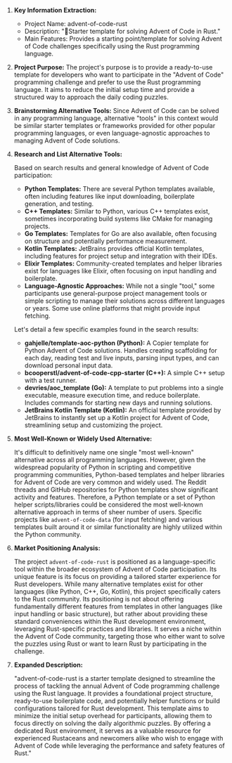 1.  **Key Information Extraction:**
    *   Project Name: advent-of-code-rust
    *   Description: "🎄Starter template for solving Advent of Code in Rust."
    *   Main Features: Provides a starting point/template for solving Advent of Code challenges specifically using the Rust programming language.

2.  **Project Purpose:**
    The project's purpose is to provide a ready-to-use template for developers who want to participate in the "Advent of Code" programming challenge and prefer to use the Rust programming language. It aims to reduce the initial setup time and provide a structured way to approach the daily coding puzzles.

3.  **Brainstorming Alternative Tools:**
    Since Advent of Code can be solved in any programming language, alternative "tools" in this context would be similar starter templates or frameworks provided for other popular programming languages, or even language-agnostic approaches to managing Advent of Code solutions.

4.  **Research and List Alternative Tools:**

    Based on search results and general knowledge of Advent of Code participation:

    *   **Python Templates:** There are several Python templates available, often including features like input downloading, boilerplate generation, and testing.
    *   **C++ Templates:** Similar to Python, various C++ templates exist, sometimes incorporating build systems like CMake for managing projects.
    *   **Go Templates:** Templates for Go are also available, often focusing on structure and potentially performance measurement.
    *   **Kotlin Templates:** JetBrains provides official Kotlin templates, including features for project setup and integration with their IDEs.
    *   **Elixir Templates:** Community-created templates and helper libraries exist for languages like Elixir, often focusing on input handling and boilerplate.
    *   **Language-Agnostic Approaches:** While not a single "tool," some participants use general-purpose project management tools or simple scripting to manage their solutions across different languages or years. Some use online platforms that might provide input fetching.

    Let's detail a few specific examples found in the search results:

    *   **gahjelle/template-aoc-python (Python):** A Copier template for Python Advent of Code solutions. Handles creating scaffolding for each day, reading test and live inputs, parsing input types, and can download personal input data.
    *   **bcooperstl/advent-of-code-cpp-starter (C++):** A simple C++ setup with a test runner.
    *   **devries/aoc_template (Go):** A template to put problems into a single executable, measure execution time, and reduce boilerplate. Includes commands for starting new days and running solutions.
    *   **JetBrains Kotlin Template (Kotlin):** An official template provided by JetBrains to instantly set up a Kotlin project for Advent of Code, streamlining setup and customizing the project.

5.  **Most Well-Known or Widely Used Alternative:**

    It's difficult to definitively name one single "most well-known" alternative across all programming languages. However, given the widespread popularity of Python in scripting and competitive programming communities, Python-based templates and helper libraries for Advent of Code are very common and widely used. The Reddit threads and GitHub repositories for Python templates show significant activity and features. Therefore, a Python template or a set of Python helper scripts/libraries could be considered the most well-known alternative approach in terms of sheer number of users. Specific projects like `advent-of-code-data` (for input fetching) and various templates built around it or similar functionality are highly utilized within the Python community.

6.  **Market Positioning Analysis:**

    The project `advent-of-code-rust` is positioned as a language-specific tool within the broader ecosystem of Advent of Code participation. Its unique feature is its focus on providing a tailored starter experience for Rust developers. While many alternative templates exist for other languages (like Python, C++, Go, Kotlin), this project specifically caters to the Rust community. Its positioning is not about offering fundamentally different features from templates in other languages (like input handling or basic structure), but rather about providing these standard conveniences within the Rust development environment, leveraging Rust-specific practices and libraries. It serves a niche within the Advent of Code community, targeting those who either want to solve the puzzles using Rust or want to learn Rust by participating in the challenge.

7.  **Expanded Description:**

    "advent-of-code-rust is a starter template designed to streamline the process of tackling the annual Advent of Code programming challenge using the Rust language. It provides a foundational project structure, ready-to-use boilerplate code, and potentially helper functions or build configurations tailored for Rust development. This template aims to minimize the initial setup overhead for participants, allowing them to focus directly on solving the daily algorithmic puzzles. By offering a dedicated Rust environment, it serves as a valuable resource for experienced Rustaceans and newcomers alike who wish to engage with Advent of Code while leveraging the performance and safety features of Rust."